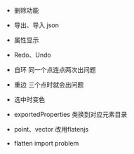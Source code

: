 - 删除功能
- 导出、导入 json
- 属性显示

- Redo、Undo

- 自环 同一个点连点两次出问题
- 重边 三个点时就会出问题

- 选中时变色
- exportedProperties 类换到对应元素目录


- point、vector 改用flatenjs
- flatten import problem
